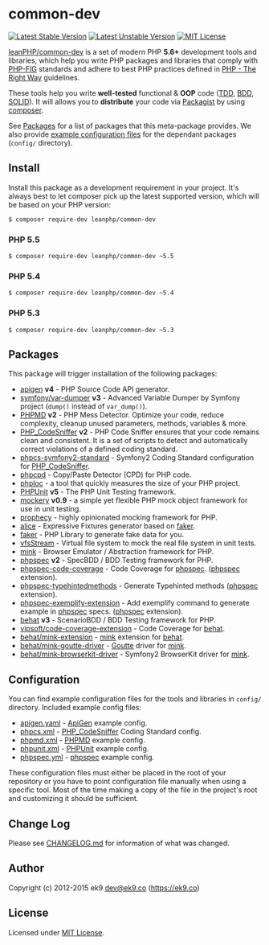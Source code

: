 common-dev
==========

[![Latest Stable Version](https://poser.pugx.org/leanphp/common-dev/version)](https://packagist.org/packages/leanphp/common-dev)
[![Latest Unstable Version](https://poser.pugx.org/leanphp/common-dev/v/unstable)](https://packagist.org/packages/leanphp/common-dev)
[![MIT License](https://poser.pugx.org/leanphp/common-dev/license)](https://packagist.org/packages/leanphp/common-dev)

[leanPHP/common-dev][0] is a set of modern PHP **5.6+** development tools and
libraries, which help you write PHP packages and libraries that comply with
[PHP-FIG][1] standards and adhere to best PHP practices defined in [PHP - The
Right Way][2] guidelines.

These tools help you write **well-tested** functional & **OOP** code ([TDD][3],
[BDD][4], [SOLID][5]). It will allows you to **distribute** your code via
[Packagist][6] by using [composer][7].

See [Packages](#Packages) for a list of packages that this meta-package
provides. We also provide [example configuration files](#Configuration) for the
dependant packages (`config/` directory).

## Install

Install this package as a development requirement in your project. It's always
best to let composer pick up the latest supported version, which will be based
on your PHP version:

    $ composer require-dev leanphp/common-dev

### PHP 5.5

    $ composer require-dev leanphp/common-dev ~5.5

### PHP 5.4

    $ composer require-dev leanphp/common-dev ~5.4

### PHP 5.3

    $ composer require-dev leanphp/common-dev ~5.3

## Packages

This package will trigger installation of the following packages:

- [apigen][100] **v4** - PHP Source Code API generator.
- [symfony/var-dumper][110] **v3** - Advanced Variable Dumper by Symfony project
  (`dump()` instead of `var_dump()`).
- [PHPMD][120] **v2** - PHP Mess Detector. Optimize your code, reduce
  complexity, cleanup unused parameters, methods, variables & more.
- [PHP_CodeSniffer][130] **v2** - PHP Code Sniffer ensures that your code
  remains clean and consistent. It is a set of scripts to detect and
  automatically correct violations of a defined coding standard.
- [phpcs-symfony2-standard][140] - Symfony2 Coding Standard configuration for
  [PHP_CodeSniffer][130].
- [phpcpd][150] - Copy/Paste Detector (CPD) for PHP code.
- [phploc][160] - a tool that quickly measures the size of your PHP project.
- [PHPUnit][200] **v5** - The PHP Unit Testing framework.
- [mockery][210] **v0.9** - a simple yet flexible PHP mock object framework for
  use in unit testing.
- [prophecy][220] - highly opinionated mocking framework for PHP.
- [alice][240] - Expressive Fixtures generator based on [faker][250].
- [faker][250] - PHP Library to generate fake data for you.
- [vfsStream][300] - Virtual file system to mock the real file system in unit
  tests.
- [mink][400] - Browser Emulator / Abstraction framework for PHP.
- [phpspec][800] **v2** - SpecBDD / BDD Testing framework for PHP.
- [phpspec-code-coverage][805] - Code Coverage for [phpspec][800].
  ([phpspec][800] extension).
- [phpspec-typehintedmethods][810] - Generate Typehinted methods
  ([phpspec][800] extension).
- [phpspec-exemplify-extension][820] - Add exemplify command to generate
  example in [phpspec][800] specs.
  ([phpspec][800] extension).
- [behat][900] **v3** - ScenarioBDD / BDD Testing framework for PHP.
- [vipsoft/code-coverage-extension][910] - Code Coverage for [behat][900].
- [behat/mink-extension][950] - [mink][400] extension for [behat][900].
- [behat/mink-goutte-driver][960] - [Goutte][450] driver for [mink][400].
- [behat/mink-browserkit-driver][970] - Symfony2 BrowserKit driver for
  [mink][400].

## Configuration

You can find example configuration files for the tools and libraries in
`config/` directory. Included example config files:

- [apigen.yaml](config/apigen.yaml) - [ApiGen][100] example config.
- [phpcs.xml](config/phpcs.xml) - [PHP_CodeSniffer][130] Coding Standard config.
- [phpmd.xml](config/phpmd.xml) - [PHPMD][120] example config.
- [phpunit.xml](config/phpunit.xml) - [PHPUnit][200] example config.
- [phpspec.yml](config/phpspec.yml) - [phpspec][800] example config.

These configuration files must either be placed in the root of your repository
or you have to point configuration file manually when using a specific tool.
Most of the time making a copy of the file in the project's root and
customizing it should be sufficient.

## Change Log

Please see [CHANGELOG.md](CHANGELOG.md) for information of what was changed.

## Author

Copyright (c) 2012-2015 ek9 <dev@ek9.co> (https://ek9.co)

## License

Licensed under [MIT License](LICENSE).

[0]: https://packagist.org/packages/leanphp/common-dev
[1]: http://www.php-fig.org
[2]: http://www.phptherightway.com
[3]: https://en.wikipedia.org/wiki/Test-driven_development
[4]: https://en.wikipedia.org/wiki/Behavior-driven_development
[5]: https://en.wikipedia.org/wiki/SOLID_(object-oriented_design)
[6]: https://packagist.org
[7]: https://getcomposer.org

[100]: http://apigen.org
[110]: https://github.com/symfony/var-dumper
[120]: https://phpmd.org
[130]: https://pear.php.net/package/PHP_CodeSniffer
[140]: https://github.com/leaphub/phpcs-symfony2-standard
[150]: https://github.com/sebastianbergmann/phpcpd
[160]: https://github.com/sebastianbergmann/phploc
[200]: https://phpunit.de
[210]: https://github.com/padraic/mockery
[220]: https://github.com/phpspec/prophecy
[240]: https://github.com/nelmio/alice
[250]: https://github.com/fzaninotto/Faker
[300]: https://github.com/mikey179/vfsStream
[400]: http://mink.behat.org
[450]: https://github.com/FriendsOfPHP/Goutte
[800]: http://www.phpspec.net
[805]: https://github.com/henrikbjorn/PhpSpecCodeCoverageExtension
[810]: http://github.com/ciaranmcnulty/phpspec-typehintedmethods
[820]: https://github.com/richardmiller/ExemplifyExtension
[900]: http://behat.org
[910]: https://github.com/vipsoft/code-coverage-extension
[950]: http://extensions.behat.org/mink
[960]: https://github.com/minkphp/MinkGoutteDriver
[970]: https://github.com/minkphp/MinkBrowserKitDriver

